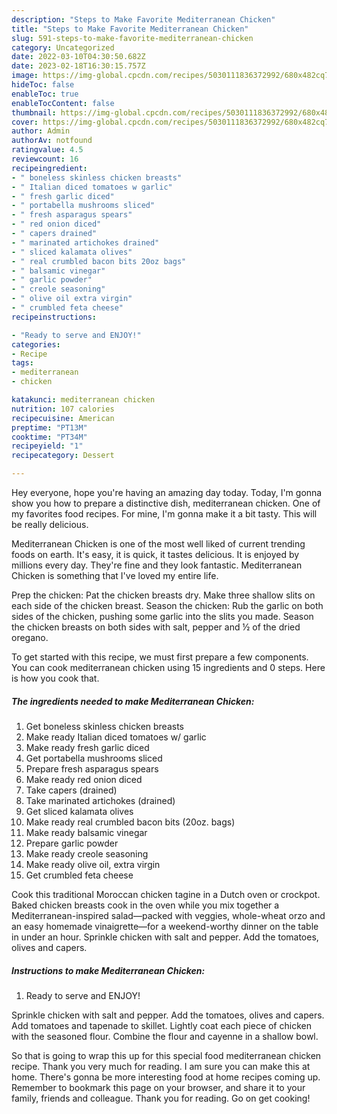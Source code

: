 ```yaml
---
description: "Steps to Make Favorite Mediterranean Chicken"
title: "Steps to Make Favorite Mediterranean Chicken"
slug: 591-steps-to-make-favorite-mediterranean-chicken
category: Uncategorized
date: 2022-03-10T04:30:50.682Z
date: 2023-02-18T16:30:15.757Z
image: https://img-global.cpcdn.com/recipes/5030111836372992/680x482cq70/mediterranean-chicken-recipe-main-photo.jpg
hideToc: false
enableToc: true
enableTocContent: false
thumbnail: https://img-global.cpcdn.com/recipes/5030111836372992/680x482cq70/mediterranean-chicken-recipe-main-photo.jpg
cover: https://img-global.cpcdn.com/recipes/5030111836372992/680x482cq70/mediterranean-chicken-recipe-main-photo.jpg
author: Admin
authorAv: notfound
ratingvalue: 4.5
reviewcount: 16
recipeingredient:
- " boneless skinless chicken breasts"
- " Italian diced tomatoes w garlic"
- " fresh garlic diced"
- " portabella mushrooms sliced"
- " fresh asparagus spears"
- " red onion diced"
- " capers drained"
- " marinated artichokes drained"
- " sliced kalamata olives"
- " real crumbled bacon bits 20oz bags"
- " balsamic vinegar"
- " garlic powder"
- " creole seasoning"
- " olive oil extra virgin"
- " crumbled feta cheese"
recipeinstructions:

- "Ready to serve and ENJOY!"
categories:
- Recipe
tags:
- mediterranean
- chicken

katakunci: mediterranean chicken 
nutrition: 107 calories
recipecuisine: American
preptime: "PT13M"
cooktime: "PT34M"
recipeyield: "1"
recipecategory: Dessert

---
```



Hey everyone, hope you're having an amazing day today. Today, I'm gonna show you how to prepare a distinctive dish, mediterranean chicken. One of my favorites food recipes. For mine, I'm gonna make it a bit tasty. This will be really delicious.

Mediterranean Chicken is one of the most well liked of current trending foods on earth. It's easy, it is quick, it tastes delicious. It is enjoyed by millions every day. They're fine and they look fantastic. Mediterranean Chicken is something that I've loved my entire life.

Prep the chicken: Pat the chicken breasts dry. Make three shallow slits on each side of the chicken breast. Season the chicken: Rub the garlic on both sides of the chicken, pushing some garlic into the slits you made. Season the chicken breasts on both sides with salt, pepper and ½ of the dried oregano.


To get started with this recipe, we must first prepare a few components. You can cook mediterranean chicken using 15 ingredients and 0 steps. Here is how you cook that.

<!--inarticleads1-->

##### The ingredients needed to make Mediterranean Chicken:

1. Get  boneless skinless chicken breasts
1. Make ready  Italian diced tomatoes w/ garlic
1. Make ready  fresh garlic diced
1. Get  portabella mushrooms sliced
1. Prepare  fresh asparagus spears
1. Make ready  red onion diced
1. Take  capers (drained)
1. Take  marinated artichokes (drained)
1. Get  sliced kalamata olives
1. Make ready  real crumbled bacon bits (20oz. bags)
1. Make ready  balsamic vinegar
1. Prepare  garlic powder
1. Make ready  creole seasoning
1. Make ready  olive oil, extra virgin
1. Get  crumbled feta cheese


Cook this traditional Moroccan chicken tagine in a Dutch oven or crockpot. Baked chicken breasts cook in the oven while you mix together a Mediterranean-inspired salad—packed with veggies, whole-wheat orzo and an easy homemade vinaigrette—for a weekend-worthy dinner on the table in under an hour. Sprinkle chicken with salt and pepper. Add the tomatoes, olives and capers. 

<!--inarticleads2-->

##### Instructions to make Mediterranean Chicken:


1. Ready to serve and ENJOY!

Sprinkle chicken with salt and pepper. Add the tomatoes, olives and capers. Add tomatoes and tapenade to skillet. Lightly coat each piece of chicken with the seasoned flour. Combine the flour and cayenne in a shallow bowl. 

So that is going to wrap this up for this special food mediterranean chicken recipe. Thank you very much for reading. I am sure you can make this at home. There's gonna be more interesting food at home recipes coming up. Remember to bookmark this page on your browser, and share it to your family, friends and colleague. Thank you for reading. Go on get cooking!
